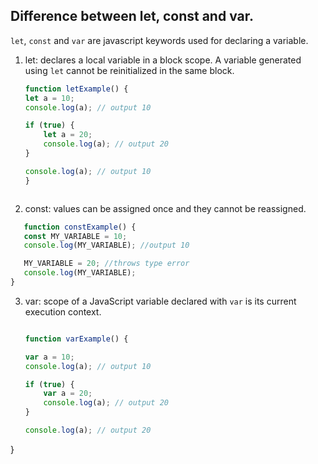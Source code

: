 ## Difference between let, const and var.

`let`, `const` and `var` are javascript keywords used for declaring a variable.

1. let:
	declares a local variable in a block scope. A variable generated using `let` cannot be reinitialized in the same block.

	```javascript
	function letExample() {
    let a = 10;
    console.log(a); // output 10

    if (true) {
        let a = 20;
        console.log(a); // output 20
    }

    console.log(a); // output 10
    }



2. const:
	values can be assigned once and they cannot be reassigned.

 ```javascript
	function constExample() {
    const MY_VARIABLE = 10;
    console.log(MY_VARIABLE); //output 10

    MY_VARIABLE = 20; //throws type error
    console.log(MY_VARIABLE);
}
```

3. var:
	scope of a JavaScript variable declared with `var` is its current execution context.

	```javascript

	function varExample() {

    var a = 10;
    console.log(a); // output 10

    if (true) {
        var a = 20;
        console.log(a); // output 20
    }

    console.log(a); // output 20

}

